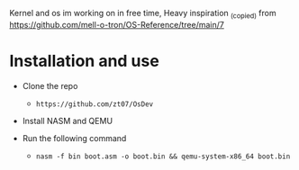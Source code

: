 Kernel and os im working on in free time,
Heavy inspiration <sub>(copied)</sub> from https://github.com/mell-o-tron/OS-Reference/tree/main/7

# Installation and use

* Clone the repo
    * `https://github.com/zt07/OsDev`

* Install NASM and QEMU

* Run the following command    
    * `nasm -f bin boot.asm -o boot.bin && qemu-system-x86_64 boot.bin`